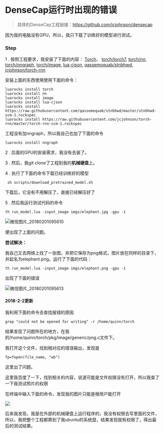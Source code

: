 # DenseCap运行时出现的错误

> 具体的DenseCap工程链接：https://github.com/jcjohnson/densecap

因为我的电脑没有GPU，所以，我只下载了训练好的模型进行测试。

### Step

1 . 按照工程要求，我安装了下面的内容： [Torch](http://torch.ch/)， [torch/torch7](https://github.com/torch/torch7), [torch/nn](https://github.com/torch/nn), [torch/nngraph](https://github.com/torch/nngraph), [torch/image](https://github.com/torch/image), [lua-cjson](https://luarocks.org/modules/luarocks/lua-cjson), [qassemoquab/stnbhwd](https://github.com/qassemoquab/stnbhwd), [jcjohnson/torch-rnn](https://github.com/jcjohnson/torch-rnn)

安装上面的东西使用使用下面的命令：

```
luarocks install torch
luarocks install nn
luarocks install image
luarocks install lua-cjson
luarocks install https://raw.githubusercontent.com/qassemoquab/stnbhwd/master/stnbhwd-scm-1.rockspec
luarocks install https://raw.githubusercontent.com/jcjohnson/torch-rnn/master/torch-rnn-scm-1.rockspec
```

工程没有加nngraph，所以我自己也加了下面的命令

```
luarocks install nngraph
```

2 . 后面的GPU的安装需求，我没有去装了。

3 . 然后，我git clone了工程到我的**机械硬盘**上。

4 . 执行了下面的命令下载已经训练好的模型  

```
 sh scripts/download_pretrained_model.sh
```

下载后，它没有不用解压了，直接已经解压好了

5 . 然后我运行测试代码的命令

```
th run_model.lua -input_image imgs/elephant.jpg -gpu -1
```

![微信图片_20180201095610](D:\龙马智芯\Intership\question\imgs\微信图片_20180201095610.jpg)

便出现了上面的问题。

**尝试解决：**

我自己又去网络上找了一张图，并把它保存为png格式，图片放在同样的目录下，并起名为elephant.png。运行了下面的代码：

```
th run_model.lua -input_image imgs/elephant.png -gpu -1
```

出现了下面的错误

![微信图片_20180201095613](D:\龙马智芯\Intership\question\imgs\微信图片_20180201095613.jpg)

#### 2018-2-2更新

我利用下面的命令去查找报错的原因

```
grep "could not be opened for writing" -r /home/quinn/torch
```

结果发现了问题所在的地方，在我的/home/quinn/torch/pkg/image/generic/png.c文件下。

我打开这个文件，找到相对应的错误输出，发现是

```
fp=fopen(file_name, "wb")
```

这里出了问题。

这里我百度了一下，找到相关的内容，说道可能是文件权限没有打开，所以我查了一下我测试照片的权限

在终端中输入下面的命令，发现我的图片只能是根用户能打开

![](https://github.com/QuinnChuh/DenseCap_demo_question/blob/master/imgs/%E5%BE%AE%E4%BF%A1%E5%9B%BE%E7%89%87_20180202094717.png?raw=true)

后来我发现，我是在外部的机械硬盘上运行程序的，我没有权限去写里面的文件，所以，我把整个工程都靠到了我ubuntu的系统盘，结果发现就有权限了，得出最后的测试结果。

